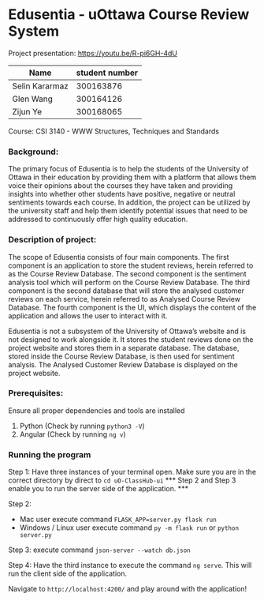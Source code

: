# Edusentia - uOttawa Course Review System
Project presentation: https://youtu.be/R-pi6GH-4dU 

|Name|student number|
|---|---|
|Selin Kararmaz|300163876|
|Glen Wang|300164126|
|Zijun Ye|300168065|

Course: CSI 3140 - WWW Structures, Techniques and Standards

### Background:
The primary focus of Edusentia is to help the students of the University of Ottawa in their education by providing them with a platform that allows them voice their opinions about the courses they have taken and providing insights into whether other students have positive, negative or neutral sentiments towards each course. In addition, the project can be utilized by the university staff and help them identify potential issues that need to be addressed to continuously offer high quality education.

### Description of project:
The scope of Edusentia consists of four main components. The first component is an application to store the student reviews, herein referred to as the Course Review Database. The second component is the sentiment analysis tool which will perform on the Course Review Database. The third component is the second database that will store the analysed customer reviews on each service, herein referred to as Analysed Course Review Database. The fourth component is the UI, which displays the content of the application and allows the user to interact with it.

Edusentia is not a subsystem of the University of Ottawa’s website and is not designed to work alongside it. It stores the student reviews done on the project website and stores them in a separate database. The database, stored inside the Course Review Database, is then used for sentiment analysis. The Analysed Customer Review Database is displayed on the project website.

### Prerequisites:
Ensure all proper dependencies and tools are installed
1. Python (Check by running `python3 -V`)
2. Angular (Check by running `ng v`)

### Running the program

Step 1: Have three instances of your terminal open. Make sure you are in the correct directory by direct to ```cd uO-ClassHub-ui```
*** Step 2  and Step 3 enable you to run the server side of the application. ***

Step 2: 
  - Mac user execute command ```FLASK_APP=server.py flask run```
  - Windows / Linux user execute command ```py -m flask run``` or ```python server.py```
    
Step 3: execute command ```json-server --watch db.json```

Step 4: Have the third instance to execute the command `ng serve`. This will run the client side of the application.

Navigate to `http://localhost:4200/` and play around with the application! 

